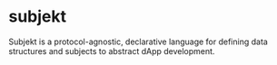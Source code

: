 # subjekt
Subjekt is a protocol-agnostic, declarative language for defining data structures and subjects to abstract dApp development.
